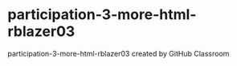 # participation-3-more-html-rblazer03
participation-3-more-html-rblazer03 created by GitHub Classroom
